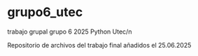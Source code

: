 # grupo6_utec
trabajo grupal grupo 6 2025 Python Utec/n

Repositorio de archivos del trabajo final añadidos el 25.06.2025
